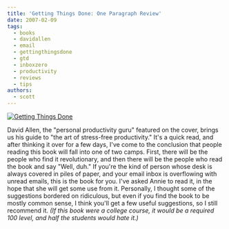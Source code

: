 ```yaml
---
title: 'Getting Things Done: One Paragraph Review'
date: 2007-02-09
tags:
  - books
  - davidallen
  - email
  - gettingthingsdone
  - gtd
  - inboxzero
  - productivity
  - reviews
  - tips
authors:
  - scott
---
```


[![Getting Things Done](/images/385007361_dc4f93697a_m.jpg)](http://www.flickr.com/photos/spaceninja/385007361/)

David Allen, the "personal productivity guru" featured on the cover, brings us his guide to "the art of stress-free productivity." It's a quick read, and after thinking it over for a few days, I've come to the conclusion that people reading this book will fall into one of two camps. First, there will be the people who find it revolutionary, and then there will be the people who read the book and say "Well, duh." If you're the kind of person whose desk is always covered in piles of paper, and your email inbox is overflowing with unread emails, this is the book for you. I've asked Annie to read it, in the hope that she will get some use from it. Personally, I thought some of the suggestions bordered on ridiculous, but even if you find the book to be mostly common sense, I think you'll get a few useful suggestions, so I still recommend it. _(If this book were a college course, it would be a required 100 level, and half the students would hate it.)_
